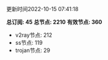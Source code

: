 更新时间2022-10-15 07:41:18

**总订阅: 45**
**总节点: 2210**
**有效节点: 360**
- v2ray节点: 212
- ss节点: 119
- trojan节点: 29
